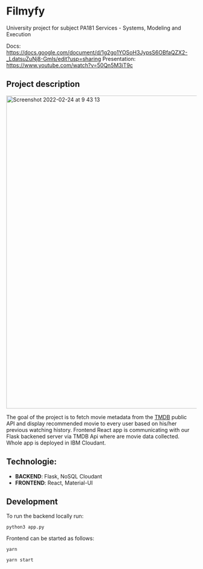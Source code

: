 # Filmyfy
University project for subject PA181 Services - Systems, Modeling and Execution

Docs: https://docs.google.com/document/d/1g2go1YOSoH3JypsS6OBfaQZX2-_LdatsuZuNj8-GmIs/edit?usp=sharing
Presentation: https://www.youtube.com/watch?v=50Qn5M3iT9c

## Project description

<img width="829" alt="Screenshot 2022-02-24 at 9 43 13" src="https://user-images.githubusercontent.com/26143964/155489433-2a13d80c-1fc5-4d04-90ed-7a2a167b3476.png">

The goal of the project is to fetch movie metadata from the [TMDB](https://www.themoviedb.org/) public API and display recommended movie to every user based on his/her previous watching history. Frontend React app is communicating with our Flask backened server via TMDB Api where are movie data collected. Whole app is deployed in IBM Cloudant.

## Technologie:
- __BACKEND__: Flask, NoSQL Cloudant
- __FRONTEND__: React, Material-UI

## Development
To run the backend locally run:
```
python3 app.py
```

Frontend can be started as follows:
```
yarn
```
```
yarn start
```
